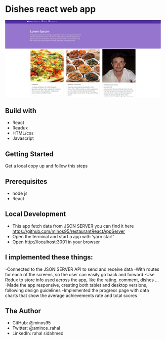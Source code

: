 # Dishes react web app
![screenshot](./screenshot.png)
## Build with
- React
- Readux
- HTML/css 
- Javascript
## Getting Started
Get a local copy up and follow this steps

## Prerequisites
- node js
- React



## Local Development
- This app fetch data from  JSON SERVER you can find it here  https://github.com/minos95/restaurantReactAppServer
- Open the terminal and start a app with 'yarn start'
- Open http://localhost:3001 in your browser

## I implemented these things:
-Connected to the JSON SERVER API to send and receive data
-With routes for each of the screens, so the user can easily go back and forward
-Use Redux to store info used across the app, like the rating, comment, dishes ...
-Made the app responsive, creating both tablet and desktop versions, following design guidelines
-Implemented the progress page with data charts that show the average achievements rate and total scores



## The Author
- GitHub: @minos95
- Twitter: @aminos_rahal
- LinkedIn: rahal sidahmed
